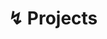 ---
title: "↯ Projects"
sub_title: "Below are all major projects that I have completed up to today, details on in-progress projects, and outlines of future projects. The post date of each entry refers to the date the project was completed, some dates are approximate as I did not note down the exact date of completion before this website was made."
layout: collection+1carousel
permalink: /projects/
collection: projects
entries_layout: grid
carousels:
  - images:
    - image: /assets/projects/IMG_7666.JPG
    - image: /assets/projects/IMG_6009.JPG
    - image: /assets/projects/IMG_7892.JPG
    - image: /assets/projects/IMG-7898.png
    - image: /assets/projects/65Assembly.JPG
    - image: /assets/projects/Drawing (1).PNG
    - image: /assets/projects/Drawing (2).PNG
    - image: /assets/projects/Drawing (3).PNG
    - image: /assets/projects/Drawing (4).PNG
    - image: /assets/projects/Drawing (5).PNG
    - image: /assets/projects/Drawing (6).PNG
    - image: /assets/projects/Drawing (7).PNG
    - image: /assets/projects/Drawing (8).PNG
    - image: /assets/projects/Drawing (9).PNG
    - image: /assets/projects/Drawing (10).PNG
---